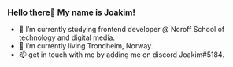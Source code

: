 ### Hello there👋 My name is Joakim!

- 🏫 I’m currently studying frontend developer @ Noroff School of technology and digital media.
- 🏡 I’m currently living Trondheim, Norway. 
- 📫 get in touch with me by adding me on discord Joakim#5184.
